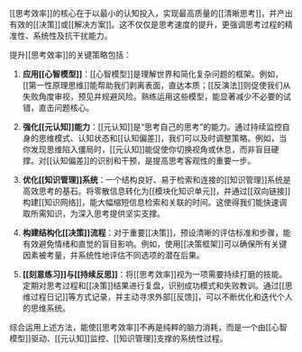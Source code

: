 [[思考效率]]的核心在于以最小的认知投入，实现最高质量的[[清晰思考]]，并产出有效的[[决策]]或[[解决方案]]。这不仅仅是思考速度的提升，更强调思考过程的精准性、系统性及抗干扰能力。

提升[[思考效率]]的关键策略包括：

1.  **应用[[心智模型]]**：[[心智模型]]是理解世界和简化复杂问题的框架。例如，[[第一性原理思维]]能帮助我们剥离表面，直达本质；[[反演法]]则促使我们从失败角度审视，预见并规避风险。熟练运用这些模型，能显著减少不必要的试错，直击问题核心。

2.  **强化[[元认知]]能力**：[[元认知]]是“思考自己的思考”的能力。通过持续监控自身的思维模式、认知状态和[[认知偏差]]，我们可以及时调整策略。例如，当你发现思维陷入僵局时，[[元认知]]能促使你切换视角或休息，而非盲目硬撑。对[[认知偏差]]的识别和干预，是提高思考客观性的重要一步。

3.  **优化[[知识管理]]系统**：一个结构良好、易于检索和连接的[[知识管理]]系统是高效思考的基石。将零散信息转化为[[模块化知识单元]]，并通过[[双向链接]]构建[[知识网络]]，能大幅缩短信息检索和关联的时间。这使得我们能快速调取所需知识，为深入思考提供坚实支撑。

4.  **构建结构化[[决策]]流程**：对于重要[[决策]]，预设清晰的评估标准和步骤，能有效避免情绪和直觉的盲目影响。例如，使用[[决策框架]]可以确保所有关键因素被考量，并系统性地评估不同选项的潜在后果。

5.  **[[刻意练习]]与[[持续反思]]**：将[[思考效率]]视为一项需要持续打磨的技能。定期对思考过程和[[决策]]结果进行复盘，识别成功模式和失败教训。通过[[思维过程日记]]等方式记录，并主动寻求外部[[反馈]]，可以不断优化和迭代个人的思维系统。

综合运用上述方法，能使[[思考效率]]不再是纯粹的脑力消耗，而是一个由[[心智模型]]驱动、[[元认知]]监控、[[知识管理]]支撑的系统性过程。